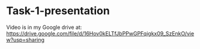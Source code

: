 # Task-1-presentation

Video is in my Google drive at:
https://drive.google.com/file/d/16Hov0kELTfJbPPwGPFqigkx09_SzEnkO/view?usp=sharing
